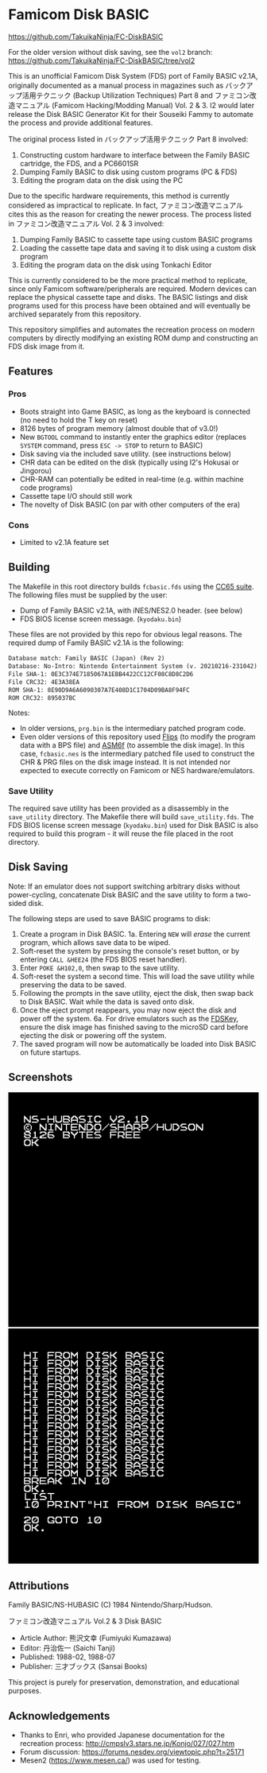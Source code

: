 # Famicom Disk BASIC

https://github.com/TakuikaNinja/FC-DiskBASIC

For the older version without disk saving, see the `vol2` branch: https://github.com/TakuikaNinja/FC-DiskBASIC/tree/vol2

This is an unofficial Famicom Disk System (FDS) port of Family BASIC v2.1A, originally documented as a manual process in magazines such as バックアップ活用テクニック (Backup Utilization Techniques) Part 8 and ファミコン改造マニュアル (Famicom Hacking/Modding Manual) Vol. 2 & 3. I2 would later release the Disk BASIC Generator Kit for their Souseiki Fammy to automate the process and provide additional features.

The original process listed in バックアップ活用テクニック Part 8 involved:
1. Constructing custom hardware to interface between the Family BASIC cartridge, the FDS, and a PC6601SR
2. Dumping Family BASIC to disk using custom programs (PC & FDS)
3. Editing the program data on the disk using the PC

Due to the specific hardware requirements, this method is currently considered as impractical to replicate. In fact, ファミコン改造マニュアル cites this as the reason for creating the newer process. The process listed in ファミコン改造マニュアル Vol. 2 & 3 involved:
1. Dumping Family BASIC to cassette tape using custom BASIC programs
2. Loading the cassette tape data and saving it to disk using a custom disk program
3. Editing the program data on the disk using Tonkachi Editor

This is currently considered to be the more practical method to replicate, since only Famicom software/peripherals are required. Modern devices can replace the physical cassette tape and disks. The BASIC listings and disk programs used for this process have been obtained and will eventually be archived separately from this repository.

This repository simplifies and automates the recreation process on modern computers by directly modifying an existing ROM dump and constructing an FDS disk image from it.

## Features

### Pros

- Boots straight into Game BASIC, as long as the keyboard is connected (no need to hold the T key on reset)
- 8126 bytes of program memory (almost double that of v3.0!)
- New `BGTOOL` command to instantly enter the graphics editor (replaces `SYSTEM` command, press `ESC -> STOP` to return to BASIC)
- Disk saving via the included save utility. (see instructions below)
- CHR data can be edited on the disk (typically using I2's Hokusai or Jingorou)
- CHR-RAM can potentially be edited in real-time (e.g. within machine code programs)
- Cassette tape I/O should still work
- The novelty of Disk BASIC (on par with other computers of the era)

### Cons

- Limited to v2.1A feature set

## Building

The Makefile in this root directory builds `fcbasic.fds` using the [CC65 suite](https://cc65.github.io/). The following files must be supplied by the user: 
- Dump of Family BASIC v2.1A, with iNES/NES2.0 header. (see below)
- FDS BIOS license screen message. (`kyodaku.bin`)

These files are not provided by this repo for obvious legal reasons. The required dump of Family BASIC v2.1A is the following: 

```
Database match: Family BASIC (Japan) (Rev 2)
Database: No-Intro: Nintendo Entertainment System (v. 20210216-231042)
File SHA-1: 0E3C374E7185067A1EBB4422CC12CF08C8D8C2D6
File CRC32: 4E3A38EA
ROM SHA-1: 8E90D9A6A6090307A7E408D1C1704D09BA8F94FC
ROM CRC32: 895037BC
```

Notes:
- In older versions, `prg.bin` is the intermediary patched program code.
- Even older versions of this repository used [Flips](https://github.com/Alcaro/Flips) (to modify the program data with a BPS file) and [ASM6f](https://github.com/freem/asm6f) (to assemble the disk image). In this case, `fcbasic.nes` is the intermediary patched file used to construct the CHR & PRG files on the disk image instead. It is not intended nor expected to execute correctly on Famicom or NES hardware/emulators.

### Save Utility

The required save utility has been provided as a disassembly in the `save_utility` directory. The Makefile there will build `save_utility.fds`. The FDS BIOS license screen message (`kyodaku.bin`) used for Disk BASIC is also required to build this program - it will reuse the file placed in the root directory.

## Disk Saving

Note: If an emulator does not support switching arbitrary disks without power-cycling, concatenate Disk BASIC and the save utility to form a two-sided disk.

The following steps are used to save BASIC programs to disk:
1. Create a program in Disk BASIC. 
  1a. Entering `NEW` will *erase* the current program, which allows save data to be wiped.
2. Soft-reset the system by pressing the console's reset button, or by entering `CALL &HEE24` (the FDS BIOS reset handler).
3. Enter `POKE &H102,0`, then swap to the save utility.
4. Soft-reset the system a second time. This will load the save utility while preserving the data to be saved.
5. Following the prompts in the save utility, eject the disk, then swap back to Disk BASIC. Wait while the data is saved onto disk.
6. Once the eject prompt reappears, you may now eject the disk and power off the system.
  6a. For drive emulators such as the [FDSKey](https://github.com/ClusterM/fdskey), ensure the disk image has finished saving to the microSD card before ejecting the disk or powering off the system.
7. The saved program will now be automatically be loaded into Disk BASIC on future startups.

## Screenshots

![Startup screen](/img/fcbasic_000.png)
![Example program](/img/fcbasic_001.png)

## Attributions

Family BASIC/NS-HUBASIC (C) 1984 Nintendo/Sharp/Hudson. 

ファミコン改造マニュアル Vol.2 & 3 Disk BASIC
- Article Author: 熊沢文幸 (Fumiyuki Kumazawa)
- Editor: 丹治佐一 (Saichi Tanji)
- Published: 1988-02, 1988-07
- Publisher: 三才ブックス (Sansai Books)

This project is purely for preservation, demonstration, and educational purposes.

## Acknowledgements

- Thanks to Enri, who provided Japanese documentation for the recreation process: http://cmpslv3.stars.ne.jp/Konjo/027/027.htm
- Forum discussion: https://forums.nesdev.org/viewtopic.php?t=25171
- Mesen2 (https://www.mesen.ca/) was used for testing.


